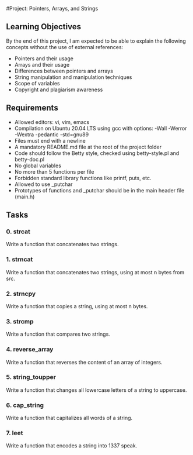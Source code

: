 #Project: Pointers, Arrays, and Strings

## Learning Objectives

By the end of this project, I am expected to be able to explain the following concepts without the use of external references:

- Pointers and their usage
- Arrays and their usage
- Differences between pointers and arrays
- String manipulation and manipulation techniques
- Scope of variables
- Copyright and plagiarism awareness

## Requirements

- Allowed editors: vi, vim, emacs
- Compilation on Ubuntu 20.04 LTS using gcc with options: -Wall -Werror -Wextra -pedantic -std=gnu89
- Files must end with a newline
- A mandatory README.md file at the root of the project folder
- Code should follow the Betty style, checked using betty-style.pl and betty-doc.pl
- No global variables
- No more than 5 functions per file
- Forbidden standard library functions like printf, puts, etc.
- Allowed to use _putchar
- Prototypes of functions and _putchar should be in the main header file (main.h)

## Tasks

### 0. strcat
Write a function that concatenates two strings.

### 1. strncat
Write a function that concatenates two strings, using at most n bytes from src.

### 2. strncpy
Write a function that copies a string, using at most n bytes.

### 3. strcmp
Write a function that compares two strings.

### 4. reverse_array
Write a function that reverses the content of an array of integers.

### 5. string_toupper
Write a function that changes all lowercase letters of a string to uppercase.

### 6. cap_string
Write a function that capitalizes all words of a string.

### 7. leet
Write a function that encodes a string into 1337 speak.

